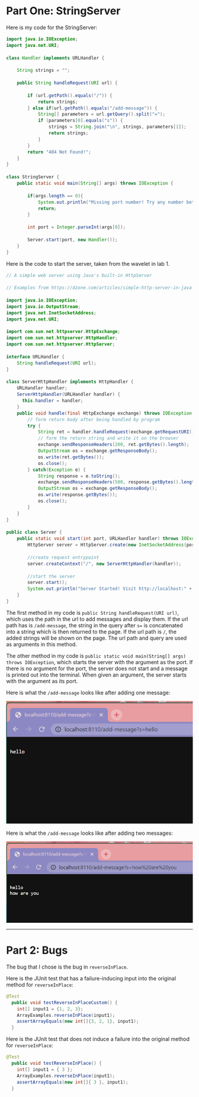 # Part One: StringServer

Here is my code for the StringServer:

``` java
import java.io.IOException;
import java.net.URI;

class Handler implements URLHandler {

    String strings = "";

    public String handleRequest(URI url) {

        if (url.getPath().equals("/")) {
            return strings;
        } else if(url.getPath().equals("/add-message")) {
            String[] parameters = url.getQuery().split("=");
            if (parameters[0].equals("s")) {
                strings = String.join("\n", strings, parameters[1]);
                return strings;
            }
        }
        return "404 Not Found!";
    }
}

class StringServer {
    public static void main(String[] args) throws IOException {

        if(args.length == 0){
            System.out.println("Missing port number! Try any number between 1024 to 49151");
            return;
        }

        int port = Integer.parseInt(args[0]);

        Server.start(port, new Handler());
    }
}
```
Here is the code to start the server, taken from the wavelet in lab 1.

``` java
// A simple web server using Java's built-in HttpServer

// Examples from https://dzone.com/articles/simple-http-server-in-java were useful references

import java.io.IOException;
import java.io.OutputStream;
import java.net.InetSocketAddress;
import java.net.URI;

import com.sun.net.httpserver.HttpExchange;
import com.sun.net.httpserver.HttpHandler;
import com.sun.net.httpserver.HttpServer;

interface URLHandler {
    String handleRequest(URI url);
}

class ServerHttpHandler implements HttpHandler {
    URLHandler handler;
    ServerHttpHandler(URLHandler handler) {
      this.handler = handler;
    }
    public void handle(final HttpExchange exchange) throws IOException {
        // form return body after being handled by program
        try {
            String ret = handler.handleRequest(exchange.getRequestURI());
            // form the return string and write it on the browser
            exchange.sendResponseHeaders(200, ret.getBytes().length);
            OutputStream os = exchange.getResponseBody();
            os.write(ret.getBytes());
            os.close();
        } catch(Exception e) {
            String response = e.toString();
            exchange.sendResponseHeaders(500, response.getBytes().length);
            OutputStream os = exchange.getResponseBody();
            os.write(response.getBytes());
            os.close();
        }
    }
}

public class Server {
    public static void start(int port, URLHandler handler) throws IOException {
        HttpServer server = HttpServer.create(new InetSocketAddress(port), 0);

        //create request entrypoint
        server.createContext("/", new ServerHttpHandler(handler));

        //start the server
        server.start();
        System.out.println("Server Started! Visit http://localhost:" + port + " to visit.");
    }
}
```

The first method in my code is `public String handleRequest(URI url)`, which uses the path in the url to add messages and display them. If the url path has is `/add-message`, the string in the query after `s=` is concatenated into a string which is then returned to the page. If the url path is `/`, the added strings will be shown on the page. The url path and query are used as arguments in this method.

The other method in my code is `public static void main(String[] args) throws IOException`, which starts the server with the argument as the port. If there is no argument for the port, the server does not start and a message is printed out into the terminal. When given an argument, the server starts with the argument as its port.


Here is what the `/add-message` looks like after adding one message:


![Image](add-message1.png)


Here is what the `/add-message` looks like after adding two messages:


![Image](add-message2.png)

---
# Part 2: Bugs

The bug that I chose is the bug in `reverseInPlace`.

Here is the JUnit test that has a failure-inducing input into the original method for `reverseInPlace`:
``` java
@Test
  public void testReverseInPlaceCustom() {
    int[] input1 = {1, 2, 3};
    ArrayExamples.reverseInPlace(input1);
    assertArrayEquals(new int[]{3, 2, 1}, input1);
  }
 ```
 
Here is the JUnit test that does not induce a failure into the original method for `reverseInPlace`:
```java
@Test 
  public void testReverseInPlace() {
    int[] input1 = { 3 };
    ArrayExamples.reverseInPlace(input1);
    assertArrayEquals(new int[]{ 3 }, input1);
  }
```
